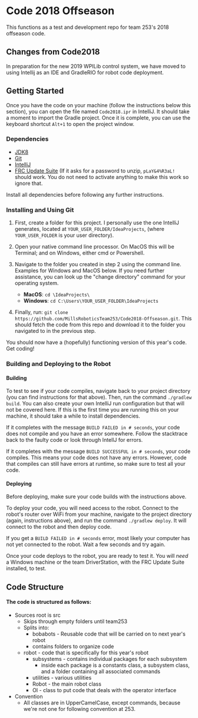 # Code 2018 Offseason
This functions as a test and development repo for team 253's 2018 offseason code. 

## Changes from Code2018
In preparation for the new 2019 WPILib control system, we have moved to using Intellij as an IDE and GradleRIO for robot code deployment. 

## Getting Started
Once you have the code on your machine (follow the instructions below this section), you can open the file named `Code2018.ipr` in IntelliJ. It should take a moment to import the Gradle project. Once it is complete, you can use the keyboard shortcut `Alt+1` to open the project window.

### Dependencies
- [JDK8](http://www.oracle.com/technetwork/java/javase/downloads/jdk8-downloads-2133151.html)
- [Git](https://git-scm.com/book/en/v2/Getting-Started-Installing-Git)
- [IntelliJ](https://www.jetbrains.com/idea/)
- [FRC Update Suite](http://www.ni.com/download/first-robotics-software-2017/7183/en/) (If it asks for a password to unzip, `pLaY&4%R3aL!` should work. You do not need to activate anything to make this work so ignore that.


Install all dependencies before following any further instructions.

### Installing and Using Git
1. First, create a folder for this project. I personally use the one IntelliJ generates, located at `YOUR_USER_FOLDER/IdeaProjects`, (where `YOUR_USER_FOLDER` is your user directory).

2. Open your native command line processor. On MacOS this will be Terminal; and on Windows, either cmd or Powershell. 

3. Navigate to the folder you created in step 2 using the command line. Examples for Windows and MacOS below. If you need further assistance, you can look up the "change directory" command for your operating system.
	- **MacOS**: `cd \IdeaProjects\`
	- **Windows**: `cd C:\Users\YOUR_USER_FOLDER\IdeaProjects`

4. Finally, run: `git clone https://github.com/MillsRoboticsTeam253/Code2018-Offseason.git`. 
This should fetch the code from this repo and download it to the folder you navigated to in the previous step.

You should now have a (hopefully) functioning version of this year's code. Get coding!

### Building and Deploying to the Robot

#### Building
To test to see if your code compiles, navigate back to your project directory (you can find instructions for that above). Then, run the command `./gradlew build`. You can also create your own IntelliJ run configuration but that will not be covered here. If this is the first time you are running this on your machine, it should take a while to install dependencies. 

If it completes with the message `BUILD FAILED in # seconds`, your code does not compile and you have an error somewhere. Follow the stacktrace back to the faulty code or look through IntellJ for errors.

If it completes with the message `BUILD SUCCESSFUL in # seconds`, your code compiles. This means your code does not have any errors. However, code that compiles can still have errors at runtime, so make sure to test all your code.

#### Deploying
Before deploying, make sure your code builds with the instructions above.

To deploy your code, you will need access to the robot. Connect to the robot's router over WiFi from your machine, navigate to the project directory (again, instructions above), and run the command `./gradlew deploy`. It will connect to the robot and then deploy code. 

If you get a `BUILD FAILED in # seconds` error, most likely your computer has not yet connected to the robot. Wait a few seconds and try again. 

Once your code deploys to the robot, you are ready to test it. You will *need* a Windows machine or the team DriverStation, with the FRC Update Suite installed, to test.

## Code Structure
#### The code is structured as follows:
- Sources root is src
    - Skips through empty folders until team253
    - Splits into:
    	- bobabots  - Reusable code that will be carried on to next year's robot
		- contains folders to organize code
	- robot - code that is specifically for this year's robot
		- subsystems - contains individual packages for each subsystem
			- inside each package is a constants class, a subsystem class, and a folder containing all associated commands
		- utilities - various utilities
		- Robot - the main robot class
		- OI - class to put code that deals with the operator interface
- Convention
	- All classes are in UpperCamelCase, except commands, because we're not one for following convention at 253.
